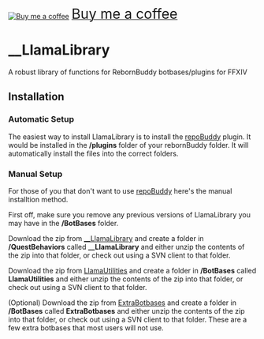 <a class="bmc-button" target="_blank" href="https://www.buymeacoffee.com/soACz8y"><img src="https://cdn.buymeacoffee.com/buttons/bmc-new-btn-logo.svg" alt="Buy me a coffee"><span style="margin-left:5px;font-size:28px !important;">Buy me a coffee</span></a>

# __LlamaLibrary
A robust library of functions for RebornBuddy botbases/plugins for FFXIV

## Installation

### Automatic Setup

The easiest way to install LlamaLibrary is to install the [repoBuddy](https://github.com/Zimgineering/repoBuddy) plugin. It would be installed in the **/plugins** folder of your rebornBuddy folder. It will automatically install the files into the correct folders.

### Manual Setup

For those of you that don't want to use [repoBuddy](https://github.com/Zimgineering/repoBuddy) here's the manual installtion method. 

First off, make sure you remove any previous versions of LlamaLibrary you may have in the **/BotBases** folder.

Download the zip from [__LlamaLibrary](https://github.com/nt153133/__LlamaLibrary) and create a folder in **/QuestBehaviors** called **__LlamaLibrary** and either unzip the contents of the zip into that folder, or check out using a SVN client to that folder.

Download the zip from [LlamaUtilities](https://github.com/nt153133/LlamaUtilities) and create a folder in **/BotBases** called **LlamaUtilities** and either unzip the contents of the zip into that folder, or check out using a SVN client to that folder.

(Optional) 
Download the zip from [ExtraBotbases](https://github.com/nt153133/ExtraBotbases) and create a folder in **/BotBases** called **ExtraBotbases** and either unzip the contents of the zip into that folder, or check out using a SVN client to that folder. These are a few extra botbases that most users will not use.
